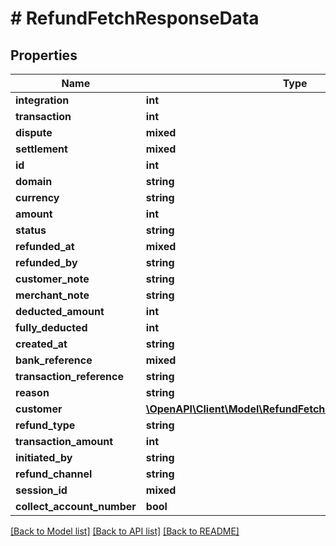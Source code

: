 # # RefundFetchResponseData

## Properties

Name | Type | Description | Notes
------------ | ------------- | ------------- | -------------
**integration** | **int** |  |
**transaction** | **int** |  |
**dispute** | **mixed** |  |
**settlement** | **mixed** |  |
**id** | **int** |  |
**domain** | **string** |  |
**currency** | **string** |  |
**amount** | **int** |  |
**status** | **string** |  |
**refunded_at** | **mixed** |  |
**refunded_by** | **string** |  |
**customer_note** | **string** |  |
**merchant_note** | **string** |  |
**deducted_amount** | **int** |  |
**fully_deducted** | **int** |  |
**created_at** | **string** |  |
**bank_reference** | **mixed** |  |
**transaction_reference** | **string** |  |
**reason** | **string** |  |
**customer** | [**\OpenAPI\Client\Model\RefundFetchResponseDataCustomer**](RefundFetchResponseDataCustomer.md) |  |
**refund_type** | **string** |  |
**transaction_amount** | **int** |  |
**initiated_by** | **string** |  |
**refund_channel** | **string** |  |
**session_id** | **mixed** |  |
**collect_account_number** | **bool** |  |

[[Back to Model list]](../../README.md#models) [[Back to API list]](../../README.md#endpoints) [[Back to README]](../../README.md)
